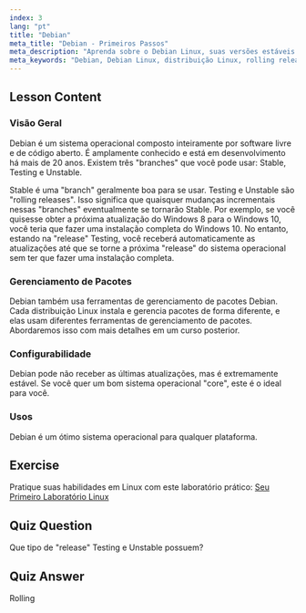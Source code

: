 ```yaml
---
index: 3
lang: "pt"
title: "Debian"
meta_title: "Debian - Primeiros Passos"
meta_description: "Aprenda sobre o Debian Linux, suas versões estáveis e rolling releases, e gerenciamento de pacotes. Descubra por que o Debian é um ótimo sistema operacional 'core' para usuários iniciantes e intermediários."
meta_keywords: "Debian, Debian Linux, distribuição Linux, rolling release, gerenciamento de pacotes, tutorial Linux, Linux para iniciantes, guia Linux"
---
```


## Lesson Content

### Visão Geral

Debian é um sistema operacional composto inteiramente por software livre e de código aberto. É amplamente conhecido e está em desenvolvimento há mais de 20 anos. Existem três "branches" que você pode usar: Stable, Testing e Unstable.

Stable é uma "branch" geralmente boa para se usar. Testing e Unstable são "rolling releases". Isso significa que quaisquer mudanças incrementais nessas "branches" eventualmente se tornarão Stable. Por exemplo, se você quisesse obter a próxima atualização do Windows 8 para o Windows 10, você teria que fazer uma instalação completa do Windows 10. No entanto, estando na "release" Testing, você receberá automaticamente as atualizações até que se torne a próxima "release" do sistema operacional sem ter que fazer uma instalação completa.

### Gerenciamento de Pacotes

Debian também usa ferramentas de gerenciamento de pacotes Debian. Cada distribuição Linux instala e gerencia pacotes de forma diferente, e elas usam diferentes ferramentas de gerenciamento de pacotes. Abordaremos isso com mais detalhes em um curso posterior.

### Configurabilidade

Debian pode não receber as últimas atualizações, mas é extremamente estável. Se você quer um bom sistema operacional "core", este é o ideal para você.

### Usos

Debian é um ótimo sistema operacional para qualquer plataforma.

## Exercise

Pratique suas habilidades em Linux com este laboratório prático: [Seu Primeiro Laboratório Linux](https://labex.io/labs/linux-your-first-linux-lab-270253)

## Quiz Question

Que tipo de "release" Testing e Unstable possuem?

## Quiz Answer

Rolling
